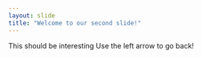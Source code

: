 ```yaml
---
layout: slide
title: "Welcome to our second slide!"
---
```

This should be interesting
Use the left arrow to go back!
